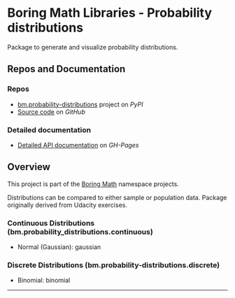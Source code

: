 # Boring Math Libraries - Probability distributions

Package to generate and visualize probability distributions.

## Repos and Documentation

### Repos

- [bm.probability-distributions][1] project on *PyPI*
- [Source code][2] on *GitHub*

### Detailed documentation

- [Detailed API documentation][3] on *GH-Pages*

## Overview

This project is part of the [Boring Math][4] namespace projects.

Distributions can be compared to either sample or population data. Package
originally derived from Udacity exercises.

### Continuous Distributions (bm.probability_distributions.continuous)

- Normal (Gaussian): gaussian

### Discrete Distributions (bm.probability-distributions.discrete)

- Binomial: binomial

______________________________________________________________________

[1]: https://pypi.org/project/bm.probability-distributions/
[2]: https://github.com/grscheller/bm-probability-distributions/
[3]: https://grscheller.github.io/boring-math-docs/probability-distributions/
[4]: https://github.com/grscheller/boring-math-docs
